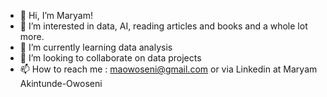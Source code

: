 - 👋 Hi, I’m Maryam!
- 👀 I’m interested in data, AI, reading articles and books and a whole lot more.
- 🌱 I’m currently learning data analysis
- 💞️ I’m looking to collaborate on data projects
- 📫 How to reach me : maowoseni@gmail.com or via Linkedin at Maryam Akintunde-Owoseni

<!---
its-teniola/its-teniola is a ✨ special ✨ repository because its `README.md` (this file) appears on your GitHub profile.
You can click the Preview link to take a look at your changes.
--->
